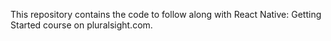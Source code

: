 This repository contains the code to follow along with React Native: Getting Started course on pluralsight.com.